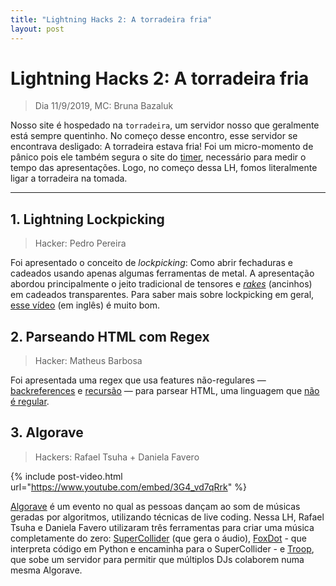 ```yaml
---
title: "Lightning Hacks 2: A torradeira fria"
layout: post
---
```


# Lightning Hacks 2: A torradeira fria
> Dia 11/9/2019, MC: Bruna Bazaluk

Nosso site é hospedado na `torradeira`, um servidor nosso que geralmente está sempre quentinho.
No começo desse encontro, esse servidor se encontrava desligado: A torradeira estava fria!
Foi um micro-momento de pânico pois ele também segura o site do [timer](https://timer.imesec.ime.usp.br),
necessário para medir o tempo das apresentações. Logo, no começo dessa LH, fomos literalmente
ligar a torradeira na tomada.

<hr>

## 1. Lightning Lockpicking
> Hacker: Pedro Pereira

Foi apresentado o conceito de _lockpicking_: Como abrir fechaduras e cadeados usando apenas algumas ferramentas de metal.
A apresentação abordou principalmente o jeito tradicional de tensores e [_rakes_](https://i.pinimg.com/originals/b1/8f/98/b18f989301bf7da17a6e62f88a40e919.jpg)
(ancinhos) em cadeados transparentes. Para saber mais sobre lockpicking em geral, [esse vídeo](https://youtu.be/7Lsm4l3mRqw) (em inglês) é muito bom. 

## 2. Parseando HTML com Regex
> Hacker: Matheus Barbosa

Foi apresentada uma regex que usa features não-regulares — [backreferences](https://www.regular-expressions.info/backref.html) e 
[recursão](https://www.regular-expressions.info/recurse.html) — para parsear HTML, 
uma linguagem que [não é regular](https://en.wikipedia.org/wiki/Regular_language).

## 3. Algorave
> Hackers: Rafael Tsuha + Daniela Favero

{% include post-video.html url="https://www.youtube.com/embed/3G4_vd7qRrk" %}

[Algorave](https://github.com/Algorave/guidelines/blob/master/README_en.md) é um evento no qual as pessoas dançam ao som de 
músicas geradas por algoritmos, utilizando técnicas de live coding. Nessa LH, Rafael Tsuha e Daniela Favero utilizaram três 
ferramentas para criar uma música completamente do zero: [SuperCollider](https://supercollider.github.io/) (que gera o áudio), 
[FoxDot](https://foxdot.org/) - que interpreta código em Python e encaminha para o SuperCollider - e 
[Troop](https://github.com/Qirky/Troop), que sobe um servidor para permitir que múltiplos DJs colaborem numa mesma Algorave.
